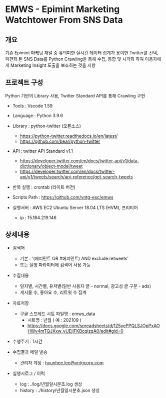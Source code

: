 # EMWS - Epimint Marketing Watchtower From SNS Data

## 개요
기존 Epimint 마케팅 채널 중 유의미한 실시간 데이터 집계가 용이한 Twitter를 선택, 파편화 된 SNS Data를 Python Crawling을 통해 수집, 통합 및 시각화 하여 이용자에게 Marketing Insight 도출을 보조하는 것을 지향

## 프로젝트 구성
Python 기반의 Library 사용, Twitter Standard API를 통해 Crawling 구현

- Tools : Vscode 1.59
- Language : Python 3.9.6
- Library : python-twitter (오픈소스)
    - https://python-twitter.readthedocs.io/en/latest/
    - https://github.com/bear/python-twitter

- API : twitter API Standard v1.1
    - https://developer.twitter.com/en/docs/twitter-api/v1/data-dictionary/object-model/tweet
    - https://developer.twitter.com/en/docs/twitter-api/v1/tweets/search/api-reference/get-search-tweets

- 반복 실행 : crontab (라이트 버전)

- Scripts Path : https://github.com/vntg-esc/emws

- 실행서버 : AWS EC2 Ubuntu Server 18.04 LTS (HVM), 프리티어
    - ip : 15.164.219.146


## 상세내용
- 검색어
    - 기본 : '(에피민트 OR #에피민트) AND exclude:retweets’
    - 또는 실행 파라미터에 검색어 사용 가능
- 수집내용
    - 일자별, 시간별, 유저별(일반 사용자 글 - normal, 광고성 글 구분 - ads)
    - 게시물 수, 좋아요 수, 리트윗 수 집계

- 자료저장
    - 구글 스프레드 시트 파일명 : emws_data
        - 시트명 : 년월 ( 예 : 202109 )
        - https://docs.google.com/spreadsheets/d/1Z5yePPQLSJOpPxAOHWv4mTQJXxw_vUEjIFKBcqIzqA0/edit#gid=0

- 수행주기 : 1시간

- 수집결과 메일 발송 
    - 관리자 계정 : hyunhee.lee@vntgcorp.com

- 실행시로그 / 이력
    - log : ./log/년월일시분초.log 생성
    - history : ./history/년월일시분초.json 생성